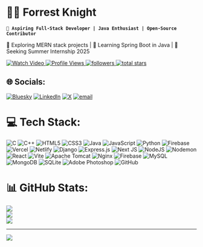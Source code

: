 # 🏄‍♂️ Forrest Knight

**`🚀 Aspiring Full-Stack Developer | Java Enthusiast | Open-Source Contributor`**

🌱 Exploring MERN stack projects | 🚀 Learning Spring Boot in Java | 🎯 Seeking Summer Internship 2025

<p align="left"> 
   <!-- YouTube Video -->
   <a href="https://www.youtube.com/watch?v=gylwA0y7Ymg&t=1s">
      <img alt="Watch Video" title="Watch my latest video" 
         src="https://img.shields.io/badge/Watch%20My%20Latest%20Video-%23FF0000?style=for-the-badge&logo=youtube&logoColor=white"/>
   </a>

   <!-- Profile Views -->
   <a href="https://github.com/Aman07122003">
      <img alt="Profile Views" title="GitHub Profile Views" 
         src="https://komarev.com/ghpvc/?username=Aman07122003&style=for-the-badge&color=blueviolet"/>
   </a>

   <!-- GitHub Followers -->
   <a href="https://github.com/Aman07122003?tab=followers">
      <img alt="followers" title="Follow me on Github" 
         src="https://custom-icon-badges.demolab.com/github/followers/Aman07122003?color=236ad3&labelColor=1155ba&style=for-the-badge&logo=person-add&label=Follow&logoColor=white"/>
   </a>

   <!-- GitHub Stars -->
   <a href="https://github.com/Aman07122003?tab=repositories&sort=stargazers">
      <img alt="total stars" title="Total stars on GitHub" 
         src="https://custom-icon-badges.demolab.com/github/stars/Aman07122003?color=55960c&style=for-the-badge&labelColor=488207&logo=star"/>
   </a>
</p>




## 🌐 Socials:
[![Bluesky](https://img.shields.io/badge/bluesky-0285FF?style=for-the-badge&logo=bluesky&logoColor=%23FFFFFF)](https://bsky.app/profile/@Aman07122003) [![LinkedIn](https://img.shields.io/badge/LinkedIn-%230077B5.svg?logo=linkedin&logoColor=white)](https://linkedin.com/in/www.linkedin.com/in/aman-pratap-singh-5349531aa) [![X](https://img.shields.io/badge/X-black.svg?logo=X&logoColor=white)](https://x.com/@amanpra99478508) [![email](https://img.shields.io/badge/Email-D14836?logo=gmail&logoColor=white)](mailto:samanpratap219@gmail.com) 

# 💻 Tech Stack:
![C](https://img.shields.io/badge/c-%2300599C.svg?style=for-the-badge&logo=c&logoColor=white) ![C++](https://img.shields.io/badge/c++-%2300599C.svg?style=for-the-badge&logo=c%2B%2B&logoColor=white) ![HTML5](https://img.shields.io/badge/html5-%23E34F26.svg?style=for-the-badge&logo=html5&logoColor=white) ![CSS3](https://img.shields.io/badge/css3-%231572B6.svg?style=for-the-badge&logo=css3&logoColor=white) ![Java](https://img.shields.io/badge/java-%23ED8B00.svg?style=for-the-badge&logo=openjdk&logoColor=white) ![JavaScript](https://img.shields.io/badge/javascript-%23323330.svg?style=for-the-badge&logo=javascript&logoColor=%23F7DF1E) ![Python](https://img.shields.io/badge/python-3670A0?style=for-the-badge&logo=python&logoColor=ffdd54) ![Firebase](https://img.shields.io/badge/firebase-%23039BE5.svg?style=for-the-badge&logo=firebase) ![Vercel](https://img.shields.io/badge/vercel-%23000000.svg?style=for-the-badge&logo=vercel&logoColor=white) ![Netlify](https://img.shields.io/badge/netlify-%23000000.svg?style=for-the-badge&logo=netlify&logoColor=#00C7B7) ![Django](https://img.shields.io/badge/django-%23092E20.svg?style=for-the-badge&logo=django&logoColor=white) ![Express.js](https://img.shields.io/badge/express.js-%23404d59.svg?style=for-the-badge&logo=express&logoColor=%2361DAFB) ![Next JS](https://img.shields.io/badge/Next-black?style=for-the-badge&logo=next.js&logoColor=white) ![NodeJS](https://img.shields.io/badge/node.js-6DA55F?style=for-the-badge&logo=node.js&logoColor=white) ![Nodemon](https://img.shields.io/badge/NODEMON-%23323330.svg?style=for-the-badge&logo=nodemon&logoColor=%BBDEAD) ![React](https://img.shields.io/badge/react-%2320232a.svg?style=for-the-badge&logo=react&logoColor=%2361DAFB) ![Vite](https://img.shields.io/badge/vite-%23646CFF.svg?style=for-the-badge&logo=vite&logoColor=white) ![Apache Tomcat](https://img.shields.io/badge/apache%20tomcat-%23F8DC75.svg?style=for-the-badge&logo=apache-tomcat&logoColor=black) ![Nginx](https://img.shields.io/badge/nginx-%23009639.svg?style=for-the-badge&logo=nginx&logoColor=white) ![Firebase](https://img.shields.io/badge/firebase-a08021?style=for-the-badge&logo=firebase&logoColor=ffcd34) ![MySQL](https://img.shields.io/badge/mysql-4479A1.svg?style=for-the-badge&logo=mysql&logoColor=white) ![MongoDB](https://img.shields.io/badge/MongoDB-%234ea94b.svg?style=for-the-badge&logo=mongodb&logoColor=white) ![SQLite](https://img.shields.io/badge/sqlite-%2307405e.svg?style=for-the-badge&logo=sqlite&logoColor=white) ![Adobe Photoshop](https://img.shields.io/badge/adobe%20photoshop-%2331A8FF.svg?style=for-the-badge&logo=adobe%20photoshop&logoColor=white) ![GitHub](https://img.shields.io/badge/github-%23121011.svg?style=for-the-badge&logo=github&logoColor=white)
# 📊 GitHub Stats:
![](https://github-readme-stats.vercel.app/api?username=Aman07122003&theme=gruvbox&hide_border=false&include_all_commits=true&count_private=true)<br/>
![](https://nirzak-streak-stats.vercel.app/?user=Aman07122003&theme=gruvbox&hide_border=false)<br/>
![](https://github-readme-stats.vercel.app/api/top-langs/?username=Aman07122003&theme=gruvbox&hide_border=false&include_all_commits=true&count_private=true&layout=compact)

---
[![](https://visitcount.itsvg.in/api?id=Aman07122003&icon=0&color=0)](https://visitcount.itsvg.in)

<!-- Proudly created with GPRM ( https://gprm.itsvg.in ) -->
